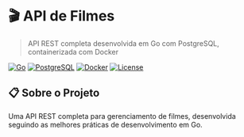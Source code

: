 # 🎬 API de Filmes

> API REST completa desenvolvida em Go com PostgreSQL, containerizada com Docker

[![Go](https://img.shields.io/badge/Go-1.21-blue.svg)](https://golang.org/)
[![PostgreSQL](https://img.shields.io/badge/PostgreSQL-15-blue.svg)](https://www.postgresql.org/)
[![Docker](https://img.shields.io/badge/Docker-Enabled-blue.svg)](https://www.docker.com/)
[![License](https://img.shields.io/badge/License-MIT-green.svg)](LICENSE)



## 📋 Sobre o Projeto

Uma API REST completa para gerenciamento de filmes, desenvolvida seguindo as melhores práticas de desenvolvimento em Go.